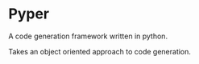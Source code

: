 # Pyper
A code generation framework written in python.

Takes an object oriented approach to code generation.
